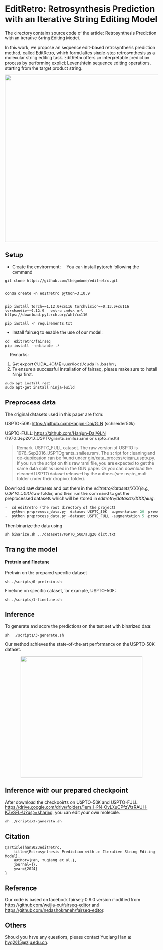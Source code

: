 # EditRetro: Retrosynthesis Prediction with an Iterative String Editing Model

The directory contains source code of the article: Retrosynthesis Prediction with an Iterative String Editing Model.

In this work, we propose an sequence edit-based retrosynthesis prediction method, called EditRetro, which formulaltes single-step retrosynthesis as a molecular string editing task. EditRetro offers an interpretable prediction process by performing explicit Levenshtein sequence editing operations, starting from the target product string.
<div align=center>
<img src=figures/workflow.png width="550px">
</div>


## Setup

- Create the environment:
&nbsp;&nbsp;&nbsp; You can install pytorch following the command:

```
git clone https://github.com/thegodone/editretro.git


conda create -n editretro python=3.10.9


pip install torch==1.12.0+cu116 torchvision==0.13.0+cu116 torchaudio==0.12.0 --extra-index-url https://download.pytorch.org/whl/cu116

pip install -r requirements.txt
```

- Install fairseq to enable the use of our model:

```
cd  editretro/fairseq
pip install --editable ./
```

&nbsp;&nbsp;&nbsp; Remarks: 
1. Set export CUDA_HOME=/usr/local/cuda in .bashrc;
2. To ensure a successful installation of fairseq, please make sure to install Ninja first.
```
sudo apt install re2c
sudo apt-get install ninja-build
```


## Preprocess data
 The original datasets used in this paper are from:

   USPTO-50K: https://github.com/Hanjun-Dai/GLN  (schneider50k)

   <!-- USPTO-MIT: https://github.com/wengong-jin/nips17-rexgen/blob/master/USPTO/data.zip -->

   USPTO-FULL: https://github.com/Hanjun-Dai/GLN  (1976_Sep2016_USPTOgrants_smiles.rsmi or uspto_multi)

> Remark: USPTO_FULL dataset. The raw version of USPTO is 1976_Sep2016_USPTOgrants_smiles.rsmi. The script for cleaning and de-duplication can be found under gln/data_process/clean_uspto.py. If you run the script on this raw rsmi file, you are expected to get the same data split as used in the GLN paper. Or you can download the cleaned USPTO dataset released by the authors (see uspto_multi folder under their dropbox folder).

Download **raw** datasets and put them in the _editretro/datasets/XXX(e.g., USPTO_50K)/raw_ folder, and then run the command to get the preprocessed datasets which will be stored in _editretro/datasets/XXX/aug_:

```python
-  cd editretro (the root directory of the project)
-  python preprocess_data.py -dataset USPTO_50K -augmentation 20 -processes 8 -spe -dropout 0 
-  python preprocess_data.py -dataset USPTO_FULL -augmentation 5 -processes 8 -spe -dropout 0
```

Then binarize the data using 
```shell
sh binarize.sh ../datasets/USPTO_50K/aug20 dict.txt
```


## Traing the model
#### Pretrain and Finetune
Pretrain on the prepared specific dataset
```shell
sh ./scripts/0-pretrain.sh
```
Finetune on specific dataset, for example, USPTO-50K:
```shell
sh ./scripts/1-finetune.sh
```


## Inference
To generate and score the predictions on the test set with binarized data:
```shell
sh  ./scripts/3-generate.sh
```

Our method achieves the state-of-the-art performance on the USPTO-50K dataset. 
<div align=center>
<img src=figures/USPTO-50K.png width="400px">
</div>

## Inference with our prepared checkpoint
After download the checkpoints on USPTO-50K and USPTO-FULL https://drive.google.com/drive/folders/1em_I-PN-OvLXuCPfzWzRAUH-KZvSFL-U?usp=sharing, you can edit your own molecule.
```shell
sh ./scripts/3-generate.sh
```



## Citation
```
@article{han2023editretro,
	title={Retrosynthesis Prediction with an Iterative String Editing Model},
	author={Han, Yuqiang et al.},
	journal={},
	year={2024}
}
```

## Reference
Our code is based on facebook fairseq-0.9.0 version modified from https://github.com/weijia-xu/fairseq-editor and https://github.com/nedashokraneh/fairseq-editor.

## Others
Should you have any questions, please contact Yuqiang Han at hyq2015@zju.edu.cn.
